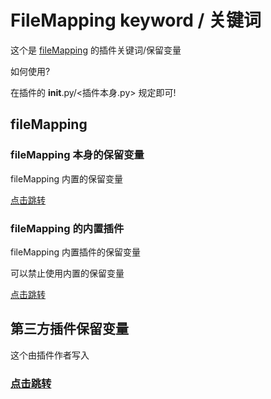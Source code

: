 # FileMapping keyword / 关键词

这个是 [fileMapping](https://github.com/bop-lp/fileMapping) 的插件关键词/保留变量

如何使用?

在插件的 __init__.py/<插件本身.py> 规定即可!

## fileMapping

### fileMapping 本身的保留变量

fileMapping 内置的保留变量


[点击跳转](document/fileMapping.md)

### fileMapping 的内置插件

fileMapping 内置插件的保留变量

可以禁止使用内置的保留变量


[点击跳转](document/BuiltPlugins.md)

## 第三方插件保留变量

这个由插件作者写入

### [点击跳转](document/thirdParty.md)

